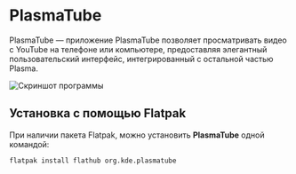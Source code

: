 # PlasmaTube

PlasmaTube — приложение PlasmaTube позволяет просматривать видео с YouTube на телефоне или компьютере, предоставляя элегантный пользовательский интерфейс, интегрированный с остальной частью Plasma.

![Скриншот программы](https://cdn.kde.org/screenshots/plasmatube/plasmatube.png)

## Установка c помощью Flatpak

При наличии пакета Flatpak, можно установить **PlasmaTube** одной командой:

```shell
flatpak install flathub org.kde.plasmatube
```

<!--@include: ../../parts/install/software-flatpak.md-->
